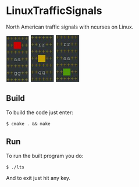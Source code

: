 # LinuxTrafficSignals
North American traffic signals with ncurses on Linux.

![](ltsStop.JPG)
![](ltsPrepStop.JPG)
![](ltsGo.JPG)

## Build
To build the code just enter:
```
$ cmake . && make
```

## Run
To run the built program you do:
```
$ ./lts
```
And to exit just hit any key.
